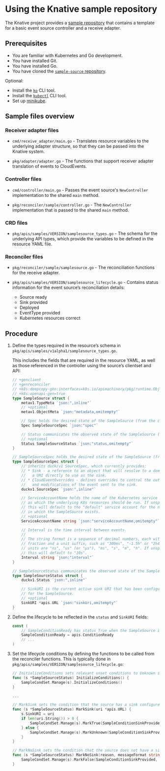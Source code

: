 # Using the Knative sample repository

The Knative project provides a [sample repository](https://github.com/knative-sandbox/sample-source) that contains a template for a basic event source controller and a receive adapter.

## Prerequisites

- You are familiar with Kubernetes and Go development.
- You have installed Git.
- You have installed Go.
- You have cloned the [`sample-source` repository](https://github.com/knative-sandbox/sample-source).

Optional:

- Install the [`ko`](https://github.com/google/ko/) CLI tool.
- Install the [`kubectl`](https://kubernetes.io/docs/tasks/tools/install-kubectl/) CLI tool.
- Set up [minikube](https://github.com/kubernetes/minikube).

## Sample files overview

### Receiver adapter files

- `cmd/receive_adapter/main.go` - Translates resource variables to the underlying adapter structure, so that they can be passed into the Knative system.

- `pkg/adapter/adapter.go` - The functions that support receiver adapter translation of events to CloudEvents.

### Controller files

- `cmd/controller/main.go` - Passes the event source's `NewController` implementation to the shared `main` method.

- `pkg/reconciler/sample/controller.go` - The `NewController` implementation that is passed to the shared `main` method.

### CRD files

- `pkg/apis/samples/VERSION/samplesource_types.go` - The schema for the underlying API types, which provide the variables to be defined in the resource YAML file.

### Reconciler files

- `pkg/reconciler/sample/samplesource.go` - The reconciliation functions for the receive adapter.

- `pkg/apis/samples/VERSION/samplesource_lifecycle.go` - Contains status information for the event source’s reconciliation details:
    - Source ready
    - Sink provided
    - Deployed
    - EventType provided
    - Kubernetes resources correct

<!-- TODO: Add definitions / explanations for these statuses-->

## Procedure

1. Define the types required in the resource’s schema in `pkg/apis/samples/v1alpha1/samplesource_types.go`.

    This includes the fields that are required in the resource YAML, as well as those referenced in the controller using the source’s clientset and API:

    ```go
    // +genclient
    // +genreconciler
    // +k8s:deepcopy-gen:interfaces=k8s.io/apimachinery/pkg/runtime.Object
    // +k8s:openapi-gen=true
    type SampleSource struct {
    	metav1.TypeMeta `json:",inline"`
    	// +optional
    	metav1.ObjectMeta `json:"metadata,omitempty"`

    	// Spec holds the desired state of the SampleSource (from the client).
    	Spec SampleSourceSpec `json:"spec"`

    	// Status communicates the observed state of the SampleSource (from the controller).
    	// +optional
    	Status SampleSourceStatus `json:"status,omitempty"`
    }

    // SampleSourceSpec holds the desired state of the SampleSource (from the client).
    type SampleSourceSpec struct {
    	// inherits duck/v1 SourceSpec, which currently provides:
        // * Sink - a reference to an object that will resolve to a domain name or
        //   a URI directly to use as the sink.
        // * CloudEventOverrides - defines overrides to control the output format
        //   and modifications of the event sent to the sink.
        duckv1.SourceSpec `json:",inline"`

        // ServiceAccountName holds the name of the Kubernetes service account
        // as which the underlying K8s resources should be run. If unspecified
        // this will default to the "default" service account for the namespace
        // in which the SampleSource exists.
        // +optional
        ServiceAccountName string `json:"serviceAccountName,omitempty"`

        // Interval is the time interval between events.
        //
        // The string format is a sequence of decimal numbers, each with optional
        // fraction and a unit suffix, such as "300ms", "-1.5h" or "2h45m". Valid time
        // units are "ns", "us" (or "µs"), "ms", "s", "m", "h". If unspecified
        // this will default to "10s".
        Interval string `json:"interval"`
    }

    // SampleSourceStatus communicates the observed state of the SampleSource (from the controller).
    type SampleSourceStatus struct {
    	duckv1.Status `json:",inline"`

    	// SinkURI is the current active sink URI that has been configured
    	// for the SampleSource.
    	// +optional
    	SinkURI *apis.URL `json:"sinkUri,omitempty"`
    }
    ```

1. Define the lifecycle to be reflected in the `status` and `SinkURI` fields:

    ```go
    const (
    	// SampleConditionReady has status True when the SampleSource is ready to send events.
    	SampleConditionReady = apis.ConditionReady
        // ...
    )
    ```

1. Set the lifecycle conditions by defining the functions to be called from the reconciler functions. This is typically done in `pkg/apis/samples/VERSION/samplesource_lifecycle.go`:

    ```go
    // InitializeConditions sets relevant unset conditions to Unknown state.
    func (s *SampleSourceStatus) InitializeConditions() {
    	SampleCondSet.Manage(s).InitializeConditions()
    }

    ...

    // MarkSink sets the condition that the source has a sink configured.
    func (s *SampleSourceStatus) MarkSink(uri *apis.URL) {
    	s.SinkURI = uri
    	if len(uri.String()) > 0 {
    		SampleCondSet.Manage(s).MarkTrue(SampleConditionSinkProvided)
    	} else {
    		SampleCondSet.Manage(s).MarkUnknown(SampleConditionSinkProvided, "SinkEmpty", "Sink has resolved to empty.%s", "")
    	}
    }

    // MarkNoSink sets the condition that the source does not have a sink configured.
    func (s *SampleSourceStatus) MarkNoSink(reason, messageFormat string, messageA ...interface{}) {
    	SampleCondSet.Manage(s).MarkFalse(SampleConditionSinkProvided, reason, messageFormat, messageA...)
    }
    ```
